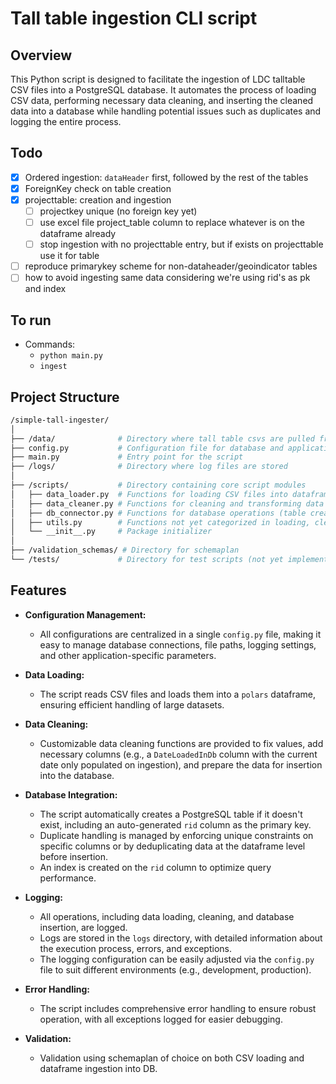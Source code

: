# Tall table ingestion CLI script

## Overview

This Python script is designed to facilitate the ingestion of LDC talltable CSV files into a PostgreSQL database. It automates the process of loading CSV data, performing necessary data cleaning, and inserting the cleaned data into a database while handling potential issues such as duplicates and logging the entire process.


## Todo
- [x] Ordered ingestion: `dataHeader` first, followed by the rest of the tables
- [x] ForeignKey check on table creation
- [x] projecttable: creation and ingestion
  - [ ] projectkey unique (no foreign key yet)
  - [ ] use excel file project_table column to replace whatever is on the dataframe already
  - [ ] stop ingestion with no projecttable entry, but if exists on projecttable use it for table
- [ ] reproduce primarykey scheme for non-dataheader/geoindicator tables
- [ ] how to avoid ingesting same data considering we're using rid's as pk and index

## To run
- Commands:
  - `python main.py`
  - `ingest`

## Project Structure

```bash
/simple-tall-ingester/
│
├── /data/              # Directory where tall table csvs are pulled from
├── config.py           # Configuration file for database and application settings
├── main.py             # Entry point for the script
├── /logs/              # Directory where log files are stored
│
├── /scripts/           # Directory containing core script modules
│   ├── data_loader.py  # Functions for loading CSV files into dataframes
│   ├── data_cleaner.py # Functions for cleaning and transforming data
│   ├── db_connector.py # Functions for database operations (table creation, data insertion)
│   ├── utils.py        # Functions not yet categorized in loading, cleaning, or ingesting
│   └── __init__.py     # Package initializer
│
├── /validation_schemas/ # Directory for schemaplan
└── /tests/             # Directory for test scripts (not yet implemented)

```

## Features

- **Configuration Management:**
  - All configurations are centralized in a single `config.py` file, making it easy to manage database connections, file paths, logging settings, and other application-specific parameters.

- **Data Loading:**
  - The script reads CSV files and loads them into a `polars` dataframe, ensuring efficient handling of large datasets.

- **Data Cleaning:**
  - Customizable data cleaning functions are provided to fix values, add necessary columns (e.g., a `DateLoadedInDb` column with the current date only populated on ingestion), and prepare the data for insertion into the database.

- **Database Integration:**
  - The script automatically creates a PostgreSQL table if it doesn't exist, including an auto-generated `rid` column as the primary key.
  - Duplicate handling is managed by enforcing unique constraints on specific columns or by deduplicating data at the dataframe level before insertion.
  - An index is created on the `rid` column to optimize query performance.

- **Logging:**
  - All operations, including data loading, cleaning, and database insertion, are logged.
  - Logs are stored in the `logs` directory, with detailed information about the execution process, errors, and exceptions.
  - The logging configuration can be easily adjusted via the `config.py` file to suit different environments (e.g., development, production).

- **Error Handling:**
  - The script includes comprehensive error handling to ensure robust operation, with all exceptions logged for easier debugging.

- **Validation:**
  - Validation using schemaplan of choice on both CSV loading and dataframe ingestion into DB.


